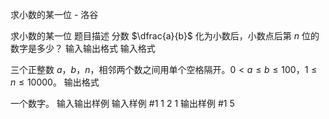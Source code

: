 



求小数的某一位 - 洛谷














求小数的某一位
题目描述
分数 $\dfrac{a}{b}$ 化为小数后，小数点后第 $n$ 位的数字是多少？
输入输出格式
输入格式

三个正整数 $a$，$b$，$n$，相邻两个数之间用单个空格隔开。$0<a\le b\le100$，$1 \le n \le 10000$。
输出格式

一个数字。
输入输出样例
输入样例 #1
1 2 1
输出样例 #1
5







